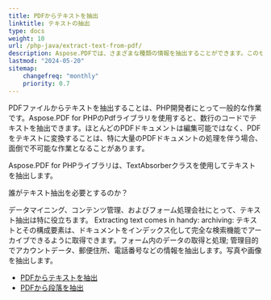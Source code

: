 ```yaml
---
title: PDFからテキストを抽出 
linktitle: テキストの抽出 
type: docs
weight: 10
url: /php-java/extract-text-from-pdf/
description: Aspose.PDFでは、さまざまな種類の情報を抽出することができます。このセクションには、Aspose.PDF for PHPを使用してPDFドキュメントからテキストを抽出する方法に関する記事が含まれています。
lastmod: "2024-05-20"
sitemap:
    changefreq: "monthly"
    priority: 0.7
---
```


PDFファイルからテキストを抽出することは、PHP開発者にとって一般的な作業です。Aspose.PDF for PHPのPdfライブラリを使用すると、数行のコードでテキストを抽出できます。ほとんどのPDFドキュメントは編集可能ではなく、PDFをテキストに変換することは、特に大量のPDFドキュメントの処理を伴う場合、面倒で不可能な作業となることがあります。

Aspose.PDF for PHPライブラリは、TextAbsorberクラスを使用してテキストを抽出します。

誰がテキスト抽出を必要とするのか？

データマイニング、コンテンツ管理、およびフォーム処理会社にとって、テキスト抽出は特に役立ちます。
 Extracting text comes in handy: archiving: テキストとその構成要素は、ドキュメントをインデックス化して完全な検索機能でアーカイブできるように取得できます。フォーム内のデータの取得と処理; 管理目的でアカウントデータ、郵便住所、電話番号などの情報を抽出します。写真や画像を抽出します。

- [PDFからテキストを抽出](/pdf/php-java/extract-text-from-all-pdf/)
- [PDFから段落を抽出](/pdf/php-java/extract-paragraph-from-pdf/)